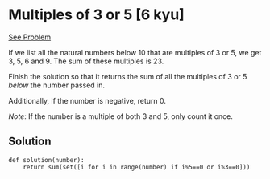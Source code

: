 # Multiples of 3 or 5 [6 kyu]

[See Problem](https://www.codewars.com/kata/514b92a657cdc65150000006)

If we list all the natural numbers below 10 that are multiples of 3 or 5, we get 3, 5, 6 and 9. The sum of these multiples is 23.

Finish the solution so that it returns the sum of all the multiples of 3 or 5 *below* the number passed in.

Additionally, if the number is negative, return 0.

*Note*: If the number is a multiple of both 3 and 5, only count it once.

## Solution

```
def solution(number):
    return sum(set([i for i in range(number) if i%5==0 or i%3==0]))
  
```
